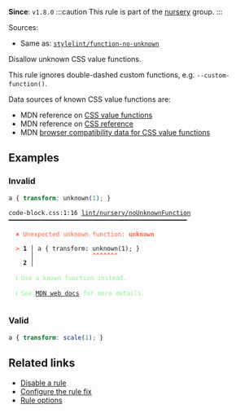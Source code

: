 **Since**: `v1.8.0`
:::caution
This rule is part of the [nursery](/linter/rules/#nursery) group.
:::

Sources: 
- Same as: <a href="https://github.com/stylelint/stylelint/blob/main/lib/rules/function-no-unknown/README.md" target="_blank"><code>stylelint/function-no-unknown</code></a>

Disallow unknown CSS value functions.

This rule ignores double-dashed custom functions, e.g. `--custom-function()`.

Data sources of known CSS value functions are:

- MDN reference on [CSS value functions](https://developer.mozilla.org/en-US/docs/Web/CSS/CSS_Functions)
- MDN reference on [CSS reference](https://developer.mozilla.org/en-US/docs/Web/CSS/Reference)
- MDN [browser compatibility data for CSS value functions](https://github.com/mdn/browser-compat-data/tree/main/css/types)

## Examples

### Invalid

```css
a { transform: unknown(1); }
```

<pre class="language-text"><code class="language-text">code-block.css:1:16 <a href="https://biomejs.dev/linter/rules/no-unknown-function">lint/nursery/noUnknownFunction</a> ━━━━━━━━━━━━━━━━━━━━━━━━━━━━━━━━━━━━━━━━━━━━━━━━━

<strong><span style="color: Tomato;">  </span></strong><strong><span style="color: Tomato;">✖</span></strong> <span style="color: Tomato;">Unexpected unknown function: </span><span style="color: Tomato;"><strong>unknown</strong></span>
  
<strong><span style="color: Tomato;">  </span></strong><strong><span style="color: Tomato;">&gt;</span></strong> <strong>1 │ </strong>a { transform: unknown(1); }
   <strong>   │ </strong>               <strong><span style="color: Tomato;">^</span></strong><strong><span style="color: Tomato;">^</span></strong><strong><span style="color: Tomato;">^</span></strong><strong><span style="color: Tomato;">^</span></strong><strong><span style="color: Tomato;">^</span></strong><strong><span style="color: Tomato;">^</span></strong><strong><span style="color: Tomato;">^</span></strong>
    <strong>2 │ </strong>
  
<strong><span style="color: lightgreen;">  </span></strong><strong><span style="color: lightgreen;">ℹ</span></strong> <span style="color: lightgreen;">Use a known function instead.</span>
  
<strong><span style="color: lightgreen;">  </span></strong><strong><span style="color: lightgreen;">ℹ</span></strong> <span style="color: lightgreen;">See </span><span style="color: lightgreen;"><a href="https://developer.mozilla.org/en-US/docs/Web/CSS/CSS_Functions">MDN web docs</a></span><span style="color: lightgreen;"> for more details.</span>
  
</code></pre>

### Valid

```css
a { transform: scale(1); }
```

## Related links

- [Disable a rule](/linter/#disable-a-lint-rule)
- [Configure the rule fix](/linter#configure-the-rule-fix)
- [Rule options](/linter/#rule-options)
